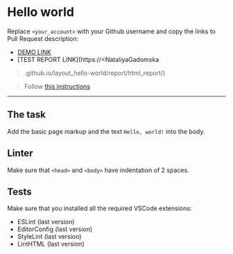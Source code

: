 # Hello world

Replace `<your_account>` with your Github username and copy the links to Pull Request description:
- [DEMO LINK](https://<NataliyaGadomska>.github.io/layout_hello-world/)
- [TEST REPORT LINK](https://<NataliyaGadomska
>.github.io/layout_hello-world/report/html_report/)

> Follow [this instructions](https://mate-academy.github.io/layout_task-guideline/#how-to-solve-the-layout-tasks-on-github)
___

## The task

Add the basic page markup and the text `Hello, world!` into the body.

## Linter

Make sure that `<head>` and `<body>` have indentation of 2 spaces.

## Tests

Make sure that you installed all the required VSCode extensions:

- ESLint (last version)
- EditorConfig (last version)
- StyleLint (last version)
- LintHTML (last version)
